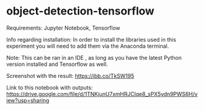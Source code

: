 # object-detection-tensorflow

Requirements: Jupyter Notebook, Tensorflow 

Info regarding installation: In order to install the libraries used in this experiment you will need to add them via the Anaconda terminal.

Note: This can be ran in an IDE , as long as you have the latest Python version installed and Tensorflow as well. 

Screenshot with the result: https://ibb.co/TkSW195

Link to this notebook with outputs: https://drive.google.com/file/d/1TNKjunU7xmHRJCIqe8_sPX5ydn9PWS6H/view?usp=sharing
